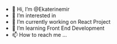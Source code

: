 - 👋 Hi, I’m @Ekaterinemir
- 👀 I’m interested in 
- 🌱 I’m currently working on React Project
- 💞️ I’m learning Front End Development
- 📫 How to reach me ...

<!---
Ekaterinemir/Ekaterinemir is a ✨ special ✨ repository because its `README.md` (this file) appears on your GitHub profile.
You can click the Preview link to take a look at your changes.
--->
